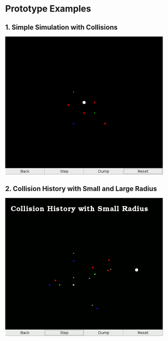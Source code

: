 # Prototype Examples

## 1. Simple Simulation with Collisions

![Simple_Simulation](Simple_Simulation.gif?raw=true "Simple_Simulation")

## 2. Collision History with Small and Large Radius 

![Radius_Example](Radius_Example.gif?raw=true "Radius_Example")


